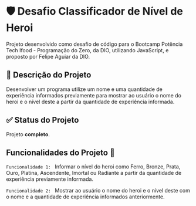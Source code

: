 # 🛡️ Desafio Classificador de Nível de Heroi

Projeto desenvolvido como desafio de código para o Bootcamp Potência Tech Ifood - Programação do Zero, da DIO, utilizando JavaScript, e proposto por Felipe Aguiar da DIO.

## 📝 Descrição do Projeto 
Desenvolver um programa utilize um nome e uma quantidade de experiência informados previamente para mostrar ao usuário o nome do heroi e o nível deste a partir da quantidade de experiência informada.

## ✅ Status do Projeto 
Projeto **completo**.

## Funcionalidades do Projeto 🔧
`Funcionalidade 1: ` Informar o nível do heroi como Ferro, Bronze, Prata, Ouro, Platina, Ascendente, Imortal ou Radiante a partir da quantidade de experiência previamente informada.

`Funcionalidade 2: ` Mostrar ao usuário o nome do heroi e o nível deste com o nome e a quantidade de experiência informados anteriormente.
